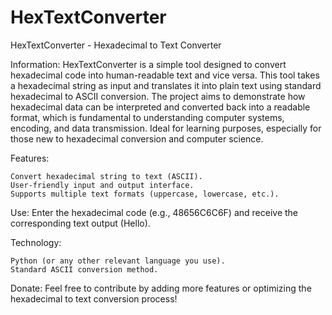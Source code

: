 # HexTextConverter
HexTextConverter - Hexadecimal to Text Converter

Information: HexTextConverter is a simple tool designed to convert hexadecimal code into human-readable text and vice versa. This tool takes a hexadecimal string as input and translates it into plain text using standard hexadecimal to ASCII conversion. The project aims to demonstrate how hexadecimal data can be interpreted and converted back into a readable format, which is fundamental to understanding computer systems, encoding, and data transmission. Ideal for learning purposes, especially for those new to hexadecimal conversion and computer science.

Features:

    Convert hexadecimal string to text (ASCII).
    User-friendly input and output interface.
    Supports multiple text formats (uppercase, lowercase, etc.).

Use: Enter the hexadecimal code (e.g., 48656C6C6F) and receive the corresponding text output (Hello).

Technology:

    Python (or any other relevant language you use).
    Standard ASCII conversion method.

Donate: Feel free to contribute by adding more features or optimizing the hexadecimal to text conversion process!
